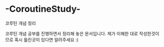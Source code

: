 # -CoroutineStudy-
코루틴 개념 정리

코루틴 개념 공부를 진행하면서 정리해 놓은 문서입니다. 제가 이해한 대로 작성한것이므로 혹시 틀린곳이 있다면 알려주세요 :)
